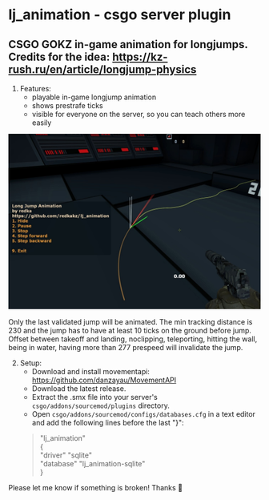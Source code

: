 # lj_animation - csgo server plugin
CSGO GOKZ in-game animation for longjumps.\
Credits for the idea: https://kz-rush.ru/en/article/longjump-physics
-

1. Features:
	- playable in-game longjump animation
	- shows prestrafe ticks
	- visible for everyone on the server, so you can teach others more easily

![alt text](https://github.com/redkakz/lj_animation/blob/main/ljanim_thumbnail.jpg?raw=true)

Only the last validated jump will be animated. The min tracking distance is 230 and the jump has to have at least 10 ticks on the ground before jump. Offset between takeoff and landing, noclipping, teleporting, hitting the wall, being in water, having more than 277 prespeed will invalidate the jump.

2. Setup:
	- Download and install movementapi: https://github.com/danzayau/MovementAPI
	- Download the latest  release.
	- Extract the .smx file into your server's  `csgo/addons/sourcemod/plugins`  directory.
	- Open  `csgo/addons/sourcemod/configs/databases.cfg`  in a text editor and add the following lines before the last "}":
	> "lj_animation"\
		{\
			"driver"  "sqlite"\
			"database"  "lj_animation-sqlite"\
		}

Please let me know if something is broken! Thanks :sparkling_heart:

